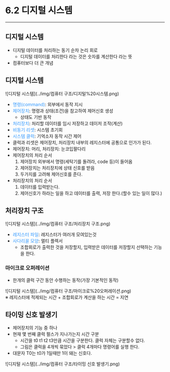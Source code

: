 # 6.2 디지털 시스템
***

## 디지털 시스템
* 디지털 데이터를 처리하는 동기 순차 논리 회로
  * 디지털 데이터를 처리한다 라는 것은 숫자를 계산한다 라는 뜻
* 컴퓨터보다 더 큰 개념

## 디지털 시스템
![디지털 시스템](../img/컴퓨터 구조/디지털%20시스템.png)
* <span style="color: #3399FF">명령(command)</span>: 외부에서 동작 지시
* <span style="color: #3399FF">제어장치</span>: 명령과 상태(조건)을 참고하여 제어신호 생성
  * 상태도 기반 동작
* <span style="color: #3399FF">처리장치</span>: 처리할 데이터를 임시 저장하고 데이저 조작(계산)
* <span style="color: #3399FF">비동기 리셋</span>: 시스템 초기회
* <span style="color: #3399FF">시스템 클럭</span>: 기억소자 동작 시간 제어
* 클럭과 리셋은 제어장치, 처리장치 내부의 레지스터에 공통으로 인가가 된다.
* 제어장치: 머리, 처리장치: 눈코입팔다리
* 제어장치의 처리 순서
  1. 제어장치 외부에서 명령(세탁기를 돌려라, code 등)이 들어옴
  2. 제어장치는 처리장치에 상태 신호를 받음
  3. 두가지를 고려해 제어신호를 준다.
* 처리장치의 처리 순서
  1. 데이터를 입력받는다.
  2. 제어신호가 하라는 일을 하고 데이터를 출력, 저장 한다.(할수 있는 일이 많다.)

## 처리장치 구조
![디지털 시스템](../img/컴퓨터 구조/처리장치 구조.png)
* <span style="color: #3399FF">레지스터 파일</span>: 레지스터가 여러개 모여있는것
* <span style="color: #3399FF">사다리꼴 모양</span>: 멀티 플렉서
  * 조합회로가 출력한 것을 저장할지, 입력받은 데이터를 저장할지 선택하는 기능을 한다.

### 마이크로 오퍼레이션
* 한개의 클럭 구간 동안 수행하는 동작(가장 기본적인 동작)

![디지털 시스템](../img/컴퓨터 구조/마이크로%20오퍼레이션.png)<br>
※ 레지스터에 적제되는 시간 + 조합회로가 계산을 하는 시간 = 지연

## 타이밍 신호 발생기
* 제어장치의 기능 중 하나
* 현재 몇 번째 클럭 펄스가 지나가는지 시간 구분
  * 시간을 t0 t1 t2 t3만큼 시간을 구분한다. 클럭 자체는 구분할수 없다.
  * 그림은 클럭을 4개씩 묶었다 > 클럭 4개마다 명령어를 실행 한다.
* 대문자 T0는 t0가 1일때만 1이 돼는 신호다.


![디지털 시스템](../img/컴퓨터 구조/타이밍 신호 발생기.png)
